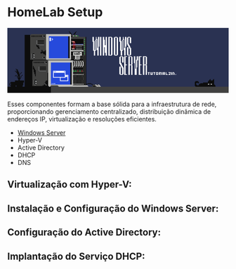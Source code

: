 # HomeLab Setup

<a name="logo" href="https://www.artstation.com/matd2d"><img src="w-server.png" /></a>

Esses componentes formam a base sólida para a infraestrutura de rede, proporcionando gerenciamento centralizado, distribuição dinâmica de endereços IP, virtualização e resoluções eficientes.

* [Windows Server](#Instalação-e-Configuração-do-Windows-Server:)
* Hyper-V
* Active Directory
*  DHCP
*  DNS

## Virtualização com Hyper-V:

## Instalação e Configuração do Windows Server:

## Configuração do Active Directory:

## Implantação do Serviço DHCP:
